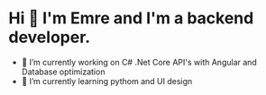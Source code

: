 # Hi 👋 I'm Emre and I'm a backend developer.

- 🔭 I’m currently working on C# .Net Core API's with Angular and Database optimization 
- 🌱 I’m currently learning pythom and UI design
  
<!--
**Mr-Aristo/Mr-Aristo** is a ✨ _special_ ✨ repository because its `README.md` (this file) appears on your GitHub profile.

Here are some ideas to get you started:


- 👯 I’m looking to collaborate on ...
- 🤔 I’m looking for help with ...
- 💬 Ask me about ...
- 📫 How to reach me: 
- 😄 Pronouns: ...
- ⚡ Fun fact: ...
-->
